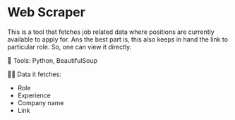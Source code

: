 # Web Scraper
This is a tool that fetches job related data where positions are currently available to apply for. Ans the best part is, this also keeps in hand the link to particular role. So, one can view it directly.

🔨 Tools: Python, BeautifulSoup

💁‍♂️ Data it fetches:
- Role
- Experience
- Company name
- Link
